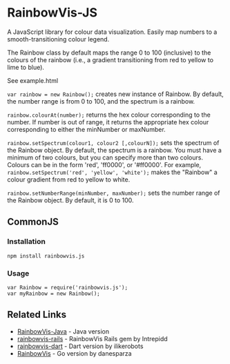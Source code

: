 RainbowVis-JS
=============

A JavaScript library for colour data visualization. Easily map numbers to a smooth-transitioning colour legend.

The Rainbow class by default maps the range 0 to 100 (inclusive) to the colours of the rainbow (i.e., a gradient transitioning from red to yellow to lime to blue).

See example.html

`var rainbow = new Rainbow();` creates new instance of Rainbow. By default, the number range is from 0 to 100, and the spectrum is a rainbow.

`rainbow.colourAt(number);` returns the hex colour corresponding to the number. If number is out of range, it returns the appropriate hex colour corresponding to either the minNumber or maxNumber.

`rainbow.setSpectrum(colour1, colour2 [,colourN]);` sets the spectrum of the Rainbow object. By default, the spectrum is a rainbow. You must have a minimum of two colours, but you can specify more than two colours. Colours can be in the form 'red', 'ff0000', or '#ff0000'. For example, `rainbow.setSpectrum('red', 'yellow', 'white');` makes the "Rainbow" a colour gradient from red to yellow to white.  

`rainbow.setNumberRange(minNumber, maxNumber);` sets the number range of the Rainbow object. By default, it is 0 to 100.

CommonJS
--------
### Installation
`npm install rainbowvis.js`

### Usage
    var Rainbow = require('rainbowvis.js');
    var myRainbow = new Rainbow();

Related Links
-----------------

* [RainbowVis-Java](https://github.com/anomal/RainbowVis-Java) - Java version
* [rainbowvis-rails](https://github.com/Intrepidd/rainbowvis-rails) - RainbowVis Rails gem by Intrepidd
* [rainbowvis-dart](https://github.com/ilikerobots/rainbowvis-dart) - Dart version by ilikerobots
* [RainbowVis](https://github.com/danesparza/RainbowVis) - Go version by danesparza


